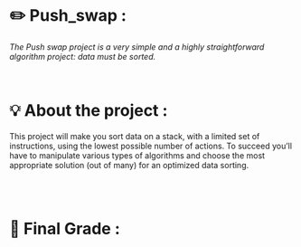 <h1><strong>✏️ Push_swap : </strong></h1>
<p><i>The Push swap project is a very simple and a highly straightforward algorithm project: data must be sorted. </i><p><br>
<h1>💡 About the project : </h1>
<p>This project will make you sort data on a stack, with a limited set of instructions, using the lowest possible number of actions. To succeed you’ll have to manipulate various types of algorithms and choose the most appropriate solution (out of many) for an optimized data sorting.</p> <br><br>

<h1>💯 Final Grade : </h1> <br>
